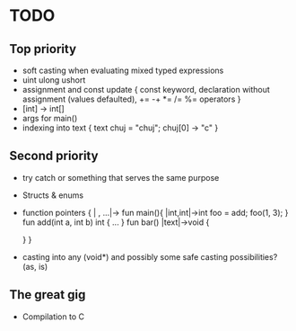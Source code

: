 ﻿# TODO

## Top priority
-  soft casting when evaluating mixed typed expressions
- uint ulong ushort
- assignment and const update {
	const keyword,
	declaration without assignment (values defaulted),
	+= -+ *= /= %= operators
}
- [int] -> int[]
- args for main()
- indexing into text {
	text chuj = "chuj";
	chuj[0] -> "c"
}
## Second priority
- try catch or something that serves the same purpose
- Structs & enums
- function pointers {
	|<typename> , ...|-><typename>
	fun main(){
		|int,int|->int foo = add;
		foo(1, 3);
	}
	fun add(int a, int b) int { ... }
	fun bar() |text|->void {

	}
}
- casting into any (void*) and possibly some safe casting possibilities? (as, is)

## The great gig
- Compilation to C

